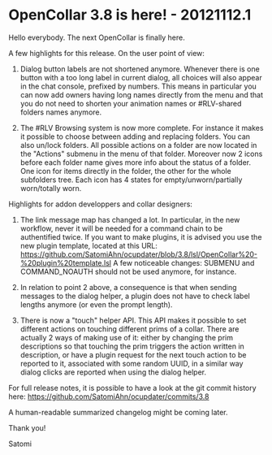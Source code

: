 # OpenCollar 3.8 is here! - 20121112.1

Hello everybody. The next OpenCollar is finally here.

A few highlights for this release. On the user point of view:

1. Dialog button labels are not shortened anymore. Whenever there is one button
with a too long label in current dialog, all choices will also appear in the 
chat console, prefixed by numbers. This means in particular you can now add 
owners having long names directly from the menu and that you do not need to
shorten your animation names or #RLV-shared folders names anymore.

2. The #RLV Browsing system is now more complete. For instance it makes it
possible to choose between adding and replacing folders. You can also un/lock 
folders. All possible actions on a folder are now located in the "Actions"
submenu in the menu of that folder. Moreover now 2 icons before each folder
name gives more info about the status of a folder. One icon for items directly
in the folder, the other for the whole subfolders tree. Each icon has 4 states
for empty/unworn/partially worn/totally worn. 

Highlights for addon developpers and collar designers:

1. The link message map has changed a lot. In particular, in the new workflow,
never it will be needed for a command chain to be authentified twice. If you want
to make plugins, it is advised you use the new plugin template, located at this URL:
https://github.com/SatomiAhn/ocupdater/blob/3.8/lsl/OpenCollar%20-%20plugin%20template.lsl
A few noticeable changes: SUBMENU and COMMAND_NOAUTH should not be used anymore,
for instance.

2. In relation to point 2 above, a consequence is that when sending messages to
the dialog helper, a plugin does not have to check label lengths anymore (or even 
the prompt length).

3. There is now a "touch" helper API. This API makes it possible to set different
actions on touching different prims of a collar. There are actually 2 ways of making
use of it: either by changing the prim descriptions so that touching the prim triggers
the action written in description, or have a plugin request for the next touch action
to be reported to it, associated with some random UUID, in a similar way dialog clicks
are reported when using the dialog helper.


For full release notes, it is possible to have a look at the git commit history here:
https://github.com/SatomiAhn/ocupdater/commits/3.8

A human-readable summarized changelog might be coming later.



Thank you!

Satomi
